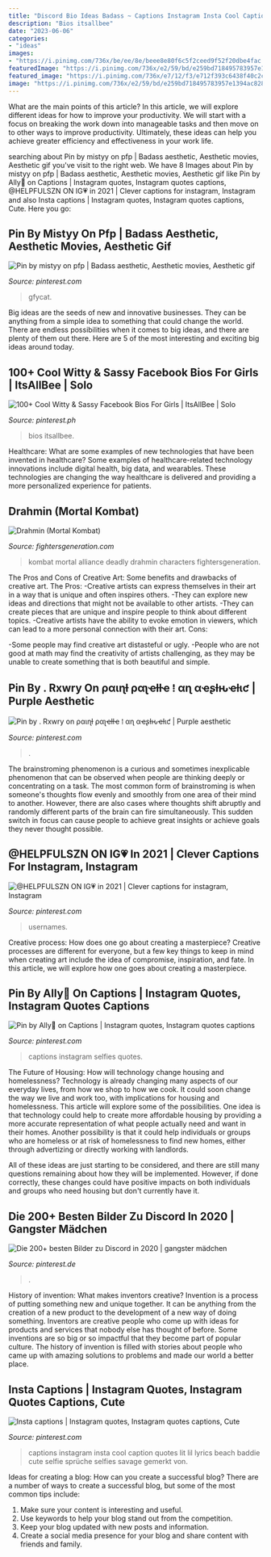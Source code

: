 ```yaml
---
title: "Discord Bio Ideas Badass ~ Captions Instagram Insta Cool Caption Quotes Lit Lil Lyrics Beach Baddie Cute Selfie Sprüche Selfies Savage Gemerkt Von"
description: "Bios itsallbee"
date: "2023-06-06"
categories:
- "ideas"
images:
- "https://i.pinimg.com/736x/be/ee/8e/beee8e80f6c5f2ceed9f52f20dbe4fac.jpg"
featuredImage: "https://i.pinimg.com/736x/e2/59/bd/e259bd718495783957e1394ac828d25f.jpg"
featured_image: "https://i.pinimg.com/736x/e7/12/f3/e712f393c6438f40c2c00950e406a7ce.jpg"
image: "https://i.pinimg.com/736x/e2/59/bd/e259bd718495783957e1394ac828d25f.jpg"
---
```



What are the main points of this article?
In this article, we will explore different ideas for how to improve your productivity. We will start with a focus on breaking the work down into manageable tasks and then move on to other ways to improve productivity. Ultimately, these ideas can help you achieve greater efficiency and effectiveness in your work life.

	

		
searching about Pin by mistyy on pfp | Badass aesthetic, Aesthetic movies, Aesthetic gif you've visit to the right web. We have 8 Images about Pin by mistyy on pfp | Badass aesthetic, Aesthetic movies, Aesthetic gif like Pin by Ally💙 on Captions | Instagram quotes, Instagram quotes captions, @HELPFULSZN ON IG💗 in 2021 | Clever captions for instagram, Instagram and also Insta captions | Instagram quotes, Instagram quotes captions, Cute. Here you go:
		
    
## Pin By Mistyy On Pfp | Badass Aesthetic, Aesthetic Movies, Aesthetic Gif

<img loading=lazy src="https://i.pinimg.com/736x/e7/12/f3/e712f393c6438f40c2c00950e406a7ce.jpg" onerror="this.onerror=null;this.src='https://tse4.mm.bing.net/th?id=OIP.tCOOL4d3Pn6Pjw5lwECXPAAAAA&amp;pid=15.1';" alt="Pin by mistyy on pfp | Badass aesthetic, Aesthetic movies, Aesthetic gif">

_Source: pinterest.com_

>gfycat. 

	

Big ideas are the seeds of new and innovative businesses. They can be anything from a simple idea to something that could change the world. There are endless possibilities when it comes to big ideas, and there are plenty of them out there. Here are 5 of the most interesting and exciting big ideas around today.

    
## 100+ Cool Witty &amp; Sassy Facebook Bios For Girls | ItsAllBee | Solo

<img loading=lazy src="https://i.pinimg.com/originals/c0/03/5a/c0035a591e67964939b7413ce873dbac.png" onerror="this.onerror=null;this.src='https://tse2.mm.bing.net/th?id=OIP.BUGU_e65yhmSWCNHSrhlegHaLH&amp;pid=15.1';" alt="100+ Cool Witty &amp; Sassy Facebook Bios For Girls | ItsAllBee | Solo">

_Source: pinterest.ph_

>bios itsallbee. 

	

Healthcare: What are some examples of new technologies that have been invented in healthcare?
Some examples of healthcare-related technology innovations include digital health, big data, and wearables. These technologies are changing the way healthcare is delivered and providing a more personalized experience for patients.

    
## Drahmin (Mortal Kombat)

<img loading=lazy src="https://www.fightersgeneration.com/characters/drahminda2.jpg" onerror="this.onerror=null;this.src='https://tse2.mm.bing.net/th?id=OIP.G_KVIog7u4hw_T0phNKY_gHaE8&amp;pid=15.1';" alt="Drahmin (Mortal Kombat)">

_Source: fightersgeneration.com_

>kombat mortal alliance deadly drahmin characters fightersgeneration. 

	

The Pros and Cons of Creative Art: Some benefits and drawbacks of creative art.
The Pros: 
-Creative artists can express themselves in their art in a way that is unique and often inspires others. 
-They can explore new ideas and directions that might not be available to other artists. 
-They can create pieces that are unique and inspire people to think about different topics. 
-Creative artists have the ability to evoke emotion in viewers, which can lead to a more personal connection with their art. 
Cons:


-Some people may find creative art distasteful or ugly. 
-People who are not good at math may find the creativity of artists challenging, as they may be unable to create something that is both beautiful and simple.

    
## Pin By . Rxwry On ραιɳƚ ραʅҽƚƚҽ ⁞ αɳ αҽʂƚԋҽƚιƈ | Purple Aesthetic

<img loading=lazy src="https://i.pinimg.com/736x/be/ee/8e/beee8e80f6c5f2ceed9f52f20dbe4fac.jpg" onerror="this.onerror=null;this.src='https://tse4.mm.bing.net/th?id=OIP.CIJ35EsLtRlt4K9BGLyvVAHaHP&amp;pid=15.1';" alt="Pin by . Rxwry on ραιɳƚ ραʅҽƚƚҽ ⁞ αɳ αҽʂƚԋҽƚιƈ | Purple aesthetic">

_Source: pinterest.com_

>. 

	

The brainstroming phenomenon is a curious and sometimes inexplicable phenomenon that can be observed when people are thinking deeply or concentrating on a task. The most common form of brainstroming is when someone's thoughts flow evenly and smoothly from one area of their mind to another. However, there are also cases where thoughts shift abruptly and randomly different parts of the brain can fire simultaneously. This sudden switch in focus can cause people to achieve great insights or achieve goals they never thought possible.

    
## @HELPFULSZN ON IG💗 In 2021 | Clever Captions For Instagram, Instagram

<img loading=lazy src="https://i.pinimg.com/736x/e2/59/bd/e259bd718495783957e1394ac828d25f.jpg" onerror="this.onerror=null;this.src='https://tse1.mm.bing.net/th?id=OIP.gpt7Cl97BH-7iVtOpHgszgHaHa&amp;pid=15.1';" alt="@HELPFULSZN ON IG💗 in 2021 | Clever captions for instagram, Instagram">

_Source: pinterest.com_

>usernames. 

	

Creative process: How does one go about creating a masterpiece?
Creative processes are different for everyone, but a few key things to keep in mind when creating art include the idea of compromise, inspiration, and fate. In this article, we will explore how one goes about creating a masterpiece.

    
## Pin By Ally💙 On Captions | Instagram Quotes, Instagram Quotes Captions

<img loading=lazy src="https://i.pinimg.com/736x/e6/72/5a/e6725aed824aeeab77e86eb088b128de.jpg" onerror="this.onerror=null;this.src='https://tse2.mm.bing.net/th?id=OIP.NWjPdGdj_G2BHViP8yWKBwHaNK&amp;pid=15.1';" alt="Pin by Ally💙 on Captions | Instagram quotes, Instagram quotes captions">

_Source: pinterest.com_

>captions instagram selfies quotes. 

	

The Future of Housing: How will technology change housing and homelessness?
Technology is already changing many aspects of our everyday lives, from how we shop to how we cook. It could soon change the way we live and work too, with implications for housing and homelessness. This article will explore some of the possibilities. 
One idea is that technology could help to create more affordable housing by providing a more accurate representation of what people actually need and want in their homes. Another possibility is that it could help individuals or groups who are homeless or at risk of homelessness to find new homes, either through advertizing or directly working with landlords. 

All of these ideas are just starting to be considered, and there are still many questions remaining about how they will be implemented. However, if done correctly, these changes could have positive impacts on both individuals and groups who need housing but don't currently have it.

    
## Die 200+ Besten Bilder Zu Discord In 2020 | Gangster Mädchen

<img loading=lazy src="https://i.pinimg.com/236x/d0/8c/f1/d08cf12b131dc11a3b9b3c919585d7ac.jpg" onerror="this.onerror=null;this.src='https://tse3.mm.bing.net/th?id=OIP.acGk1-t1Btd5mennr3ObxAAAAA&amp;pid=15.1';" alt="Die 200+ besten Bilder zu Discord in 2020 | gangster mädchen">

_Source: pinterest.de_

>. 

	

History of invention: What makes inventors creative?
Invention is a process of putting something new and unique together. It can be anything from the creation of a new product to the development of a new way of doing something. Inventors are creative people who come up with ideas for products and services that nobody else has thought of before. Some inventions are so big or so impactful that they become part of popular culture. The history of invention is filled with stories about people who came up with amazing solutions to problems and made our world a better place.

    
## Insta Captions | Instagram Quotes, Instagram Quotes Captions, Cute

<img loading=lazy src="https://i.pinimg.com/736x/1a/81/c9/1a81c906447808819ca1be962748885e.jpg" onerror="this.onerror=null;this.src='https://tse4.mm.bing.net/th?id=OIP.sKN4w2FERNF6OGiMzXs9zQAAAA&amp;pid=15.1';" alt="Insta captions | Instagram quotes, Instagram quotes captions, Cute">

_Source: pinterest.com_

>captions instagram insta cool caption quotes lit lil lyrics beach baddie cute selfie sprüche selfies savage gemerkt von. 

	

Ideas for creating a blog: How can you create a successful blog?
There are a number of ways to create a successful blog, but some of the most common tips include: 
1. Make sure your content is interesting and useful.
2. Use keywords to help your blog stand out from the competition.
3. Keep your blog updated with new posts and information.
4. Create a social media presence for your blog and share content with friends and family.

